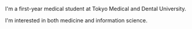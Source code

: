 I'm a first-year medical student at Tokyo Medical and Dental University.

I'm interested in both medicine and information science.
